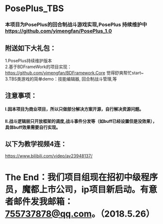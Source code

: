 # PosePlus_TBS
### 本项目为PosePlus的回合制战斗游戏实现,PosePlus 持续维护中 https://github.com/yimengfan/PosePlus_1.0
## 附送如下大礼包：  
1.PosePlus持续维护版本  
2.基于BDFrameWork的项目实现：https://github.com/yimengfan/BDFramework.Core  觉得舒爽帮忙start~  
3.TBS类游戏的简单demo：技能编辑器, 回合制战斗管理,等    
## 注意事项：
#### I.因本项目为商业项目，所以只做部分解决方案开源，自行解决资源问题。  
#### II.战斗逻辑层只开放框架的调度,战斗事件分发等（如buff已经设置但是没效果），具体buff效果需要自行实现。

## 以下为教学视频4连：
https://www.bilibili.com/video/av23948137/

 
# The End：我们项目组现在招初中级程序员，魔都上市公司，ip项目新启动。有意者邮件发我邮箱：755737878@qq.com。（2018.5.26）
